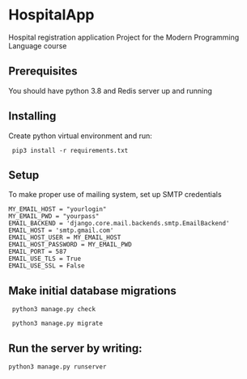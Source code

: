 # HospitalApp
Hospital registration application
Project for the Modern Programming Language course

## Prerequisites

 You should have python 3.8 and Redis server up and running

## Installing

 Create python virtual environment and run:
 
     pip3 install -r requirements.txt

## Setup
   To make proper use of mailing system, set up SMTP credentials
     
    MY_EMAIL_HOST = "yourlogin"
    MY_EMAIL_PWD = "yourpass"
    EMAIL_BACKEND = 'django.core.mail.backends.smtp.EmailBackend'
    EMAIL_HOST = 'smtp.gmail.com'
    EMAIL_HOST_USER = MY_EMAIL_HOST
    EMAIL_HOST_PASSWORD = MY_EMAIL_PWD
    EMAIL_PORT = 587
    EMAIL_USE_TLS = True
    EMAIL_USE_SSL = False
    
## Make initial database migrations

     python3 manage.py check 

     python3 manage.py migrate 

## Run the server by writing:

    python3 manage.py runserver 
